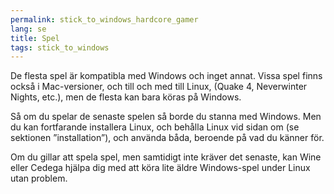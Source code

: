 ```yaml
---
permalink: stick_to_windows_hardcore_gamer
lang: se
title: Spel
tags: stick_to_windows
---
```


De flesta spel är kompatibla med Windows och inget annat. Vissa spel finns också i Mac-versioner, och till och med till Linux, (Quake 4, 
Neverwinter Nights, etc.), men de flesta kan bara köras på Windows.

Så om du spelar de senaste spelen så borde du stanna med Windows. Men du kan fortfarande installera Linux, och behålla Linux vid sidan om (se sektionen ”installation”), och använda båda, beroende på vad du känner för.

Om du gillar att spela spel, men samtidigt inte kräver det senaste, kan Wine eller Cedega hjälpa dig med att köra lite äldre Windows-spel under Linux utan problem.

